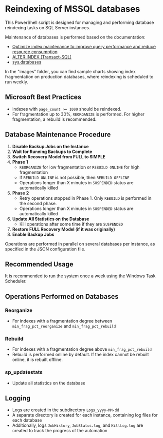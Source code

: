 # Reindexing of MSSQL databases

This PowerShell script is designed for managing and performing database reindexing tasks on SQL Server instances.

Maintenance of databases is performed based on the documentation:
- [Optimize index maintenance to improve query performance and reduce resource consumption](https://learn.microsoft.com/en-us/sql/relational-databases/indexes/reorganize-and-rebuild-indexes?view=sql-server-ver16)
- [ALTER INDEX (Transact-SQL)](https://learn.microsoft.com/en-us/sql/t-sql/statements/alter-index-transact-sql?view=sql-server-ver16)
- [sys.databases](https://learn.microsoft.com/en-us/sql/relational-databases/system-catalog-views/sys-databases-transact-sql?view=sql-server-ver16)

In the "images" folder, you can find sample charts showing index fragmentation on production databases, where reindexing is scheduled to run weekly.

## Microsoft Best Practices

- Indexes with `page_count >= 1000` should be reindexed.
- For fragmentation up to 30%, `REORGANIZE` is performed. For higher fragmentation, a rebuild is recommended.

## Database Maintenance Procedure

1. **Disable Backup Jobs on the Instance**
2. **Wait for Running Backups to Complete**
3. **Switch Recovery Model from FULL to SIMPLE**
4. **Phase 1**
   - `REORGANIZE` for low fragmentation or `REBUILD ONLINE` for high fragmentation
   - If `REBUILD ONLINE` is not possible, then `REBUILD OFFLINE`
   - Operations longer than X minutes in `SUSPENDED` status are automatically killed
5. **Phase 2**
   - Retry operations stopped in Phase 1. Only `REBUILD` is performed in the second phase.
   - Operations longer than X minutes in `SUSPENDED` status are automatically killed
6. **Update All Statistics on the Database**
   - Kill operations after some time if they are `SUSPENDED`
7. **Restore FULL Recovery Model (if it was originally)**
8. **Enable Backup Jobs**

Operations are performed in parallel on several databases per instance, as specified in the JSON configuration file.

## Recommended Usage

It is recommended to run the system once a week using the Windows Task Scheduler.

## Operations Performed on Databases

### Reorganize

- For indexes with a fragmentation degree between `min_frag_pct_reorganize` and `min_frag_pct_rebuild`

### Rebuild

- For indexes with a fragmentation degree above `min_frag_pct_rebuild`
- Rebuild is performed online by default. If the index cannot be rebuilt online, it is rebuilt offline.

### sp_updatestats

- Update all statistics on the database

## Logging

- Logs are created in the subdirectory `Logs_yyyy-MM-dd`
- A separate directory is created for each instance, containing log files for each database
- Additionally, logs `JobHistory`, `JobStatus.log`, and `KillLog.log` are created to track the progress of the automation
